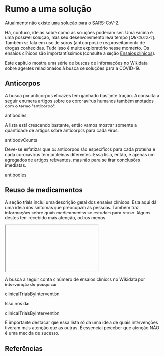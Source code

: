 # Rumo a uma solução

Atualmente não existe uma solução para o SARS-CoV-2. 

Há, contudo, ideias sobre como as soluções poderiam ser. Uma vacina é uma possível solução, mas seu desenvolvimento leva tempo  [<cite>Q87461271</cite>]. Também se fala em uso de soros (anticorpos) e reaproveitamento de drogas conhecidas. Tudo isso é muito exploratório nesse momento. Os ensaios clínicos são importantíssimos (consulte a seção [Ensaios clínicos](https://egonw.github.io/SARS-CoV-2-Queries/pt/covid.html#clinical-trials)).

Este capítulo mostra uma série de buscas de informações no Wikidata sobre agentes relacionados à busca de soluções para a COVID-19.

## Anticorpos

A busca por anticorpos eficazes tem ganhado bastante tração. A consulta a seguir enumera artigos sobre os coronavírus humanos também anotados com o termo '<topic>anticorpo</topic>':

<sparql>antibodies</sparql>

A lista está crescendo bastante, então vamos mostrar somente a quantidade de artigos sobre anticorpos para cada vírus:

<out>antibodyCounts</out>

Deve-se enfatizar que os anticorpos são específicos para cada proteína e cada coronavírus tem proteínas diferentes. Essa lista, então, é apenas um agregados de artigos relevantes, mas não para se tirar conclusões imediatas.

<out limit="15">antibodies</out>

## Reuso de medicamentos

A seção <xref>trials</xref>  inclui uma descrição geral dos ensaios clínicos. Esta aqui dá uma ideia dos sintomas que preocupam às pessoas. Também traz informações sobre quais medicamentos se estudam para <topic>reuso</topic>.
Alguns destes tem recebido mais atenção, outros menos. 


<iframe>interventionStructures</iframe>

A busca a seguir conta o número de ensaios clínicos no Wikidata por <topic>intervenção de pesquisa</topic>:

<sparql>clinicalTrialsByIntervention</sparql>

Isso nos dá:

<out limit="15">clinicalTrialsByIntervention</out>

É importante destacar que essa lista só dá uma ideia de quais intervenções tiveram mais atenção que as outras. É essencial perceber que atenção NÃO é uma medida de sucesso. 

## Referências

<references/>

